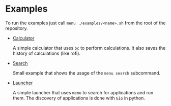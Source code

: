 # Examples

To run the examples just call `menu ./examples/<name>.sh` from the root of the repository.

- [Calculator](./calc.sh)

    A simple calculator that uses `bc` to perform calculations. It also saves the history of calculations (like rofi).

- [Search](./search.sh)

    Small example that shows the usage of the `menu search` subcommand.

- [Launcher](./launcher.py)

    A simple launcher that uses `menu` to search for applications and run them. The discovery of applications is done with `Gio` in python.